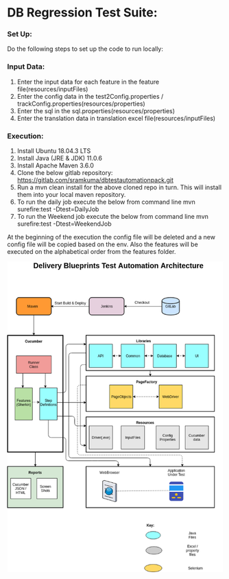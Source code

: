 # DB Regression Test Suite:

### Set Up:
Do the following steps to set up the code to run locally:

### Input Data:
1) Enter the input data for each feature in the feature file(resources/inputFiles) 
2) Enter the config data in the test2Config.properties / trackConfig.properties(resources/properties)
3) Enter the sql in the sql.properties(resources/properties)
4) Enter the translation data in translation excel file(resources/inputFiles)

### Execution:
1) Install Ubuntu 18.04.3 LTS
2) Install Java (JRE & JDK) 11.0.6
3) Install Apache Maven 3.6.0
3) Clone the below gitlab repository:
https://gitlab.com/sramkuma/dbtestautomationpack.git
4) Run a mvn clean install for the above cloned repo in turn. This will install them into your local maven repository.
5) To run the daily job execute the below from command line
mvn surefire:test -Dtest=DailyJob
6) To run the Weekend job execute the below from command line
   mvn surefire:test -Dtest=WeekendJob

At the beginning of the execution the config file will be deleted and a new config file will be copied based on the env.
Also the features will be executed on the alphabetical order from the features folder. 



![Screenshot](dBTestAutomationArchitecture.png)